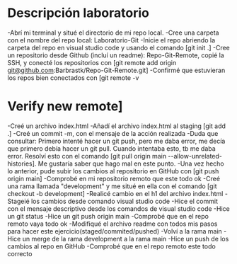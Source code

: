 # Descripción laboratorio
-Abrí mi terminal y situé el directorio de mi repo local.
-Cree una carpeta con el nombre del repo local: Laboratorio-Git 
-Inicie el repo abriendo la carpeta del repo en visual studio code y usando el comando [git init .]
-Cree un repositorio desde Github (incluí un readme): Repo-Git-Remote, copié la SSH, y conecté los repositorios con [git remote add origin git@github.com:Barbrastk/Repo-Git-Remote.git]
-Confirmé que estuvieran los repos bien conectados con 
[git remote -v
# Verify new remote]
-Creé un archivo index.html 
-Añadí el archivo index.html al staging [git add .]
-Creé un commit -m, con el mensaje de la acción realizada
-Duda que consultar: Primero intenté hacer un git push, pero me daba error, me decía que primero debía hacer un git pull. Cuando intentaba esto, tb me daba error. Resolví esto con el comando [git pull origin main --allow-unrelated-histories]. Me gustaría saber que hago mal en este punto.
-Una vez hecho lo anterior, pude subir los cambios al repositorio en GitHub con [git push origin main]
-Comprobé en mi repositorio remoto que este todo ok
-Creé una rama llamada "development" y me situé en ella con el comando [git checkout -b development]
-Realicé cambio en el h1 del archivo index.html
-Stageié los  cambios desde comando visual studio code
-Hice el commit con el mensaje descriptivo desde los comandos de visual studio code 
-Hice un git status
-Hice un git push origin main
-Comprobé que en el repo remoto vaya todo ok
-Modifiqué el archivo readme con todos mis pasos para hacer este ejercicio(staged/commited/pushed)
-Volví a la rama main
-Hice un merge de la rama development a la rama main
-Hice un push de los cambios al repo en GitHub
-Comprobé que en el repo remoto este todo correcto